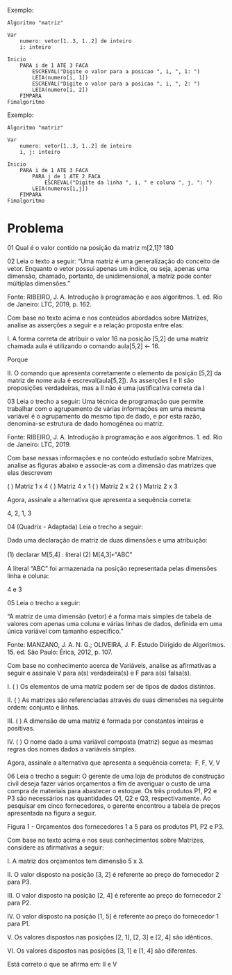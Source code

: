 Exemplo:

```
Algoritmo "matriz"

Var
	numero: vetor[1..3, 1..2] de inteiro
	i: inteiro

Inicio
	PARA i de 1 ATE 3 FACA
		ESCREVAL("Digite o valor para a posicao ", i, ", 1: ")
		LEIA(numero[i, 1])
		ESCREVAL("Digite o valor para a posicao ", i, ", 2: ")
		LEIA(numero[i, 2])
	FIMPARA
Fimalgoritmo

```


Exemplo:

```
Algoritmo "matriz"

Var
	numero: vetor[1..3, 1..2] de inteiro
	i, j: inteiro

Inicio
	PARA i de 1 ATE 3 FACA
		PARA j de 1 ATE 2 FACA
			ESCREVAL("Digite da linha ", i, " e coluna ", j, ": ")
		LEIA(numeros[i,j])
	FIMPARA
Fimalgoritmo

```


# Problema

01
Qual é o valor contido na posição da matriz m[2,1]?
180


02
Leia o texto a seguir:
“Uma matriz é uma generalização do conceito de vetor. Enquanto o vetor possui apenas um índice, ou seja, apenas uma dimensão, chamado, portanto, de unidimensional, a matriz pode conter múltiplas dimensões.”

Fonte: RIBEIRO, J. A. Introdução à programação e aos algoritmos. 1. ed. Rio de Janeiro: LTC, 2019, p. 162.

Com base no texto acima e nos conteúdos abordados sobre Matrizes, analise as asserções a seguir e a relação proposta entre elas:

I. A forma correta de atribuir o valor 16 na posição [5,2] de uma matriz chamada aula é utilizando o comando aula[5,2] <- 16.

Porque

II. O comando que apresenta corretamente o elemento da posição [5,2] da matriz de nome aula é escreval(aula[5,2]).
As asserções I e II são proposições verdadeiras, mas a II não é uma justificativa correta da I



03
Leia o trecho a seguir:
Uma técnica de programação que permite trabalhar com o agrupamento de várias informações em uma mesma variável é o agrupamento do mesmo tipo de dado, e por esta razão, denomina-se estrutura de dado homogênea ou matriz.

Fonte: RIBEIRO, J. A. Introdução à programação e aos algoritmos. 1. ed. Rio de Janeiro: LTC, 2019.

Com base nessas informações e no conteúdo estudado sobre Matrizes, analise as figuras abaixo e associe-as com a dimensão das matrizes que elas descrevem

( ) Matriz 1 x 4
( ) Matriz 4 x 1
( ) Matriz 2 x 2
( ) Matriz 2 x 3

Agora, assinale a alternativa que apresenta a sequência correta:

4, 2, 1, 3


04
(Quadrix - Adaptada) Leia o trecho a seguir:

Dada uma declaração de matriz de duas dimensões e uma atribuição:

(1) declarar M[5,4] : literal
(2) M[4,3]￩"ABC"

A literal “ABC” foi armazenada na posição representada pelas dimensões linha e coluna:

​4 e 3


05
Leia o trecho a seguir:

“A matriz de uma dimensão (vetor) é a forma mais simples de tabela de valores com apenas uma coluna e várias linhas de dados, definida em uma única variável com tamanho específico.”

Fonte: MANZANO, J. A. N. G.; OLIVEIRA, J. F. Estudo Dirigido de Algoritmos. 15. ed. São Paulo: Érica, 2012, p. 107.

Com base no conhecimento acerca de Variáveis, analise as afirmativas a seguir e assinale V para a(s) verdadeira(s) e F para a(s) falsa(s).

I. ( ) Os elementos de uma matriz podem ser de tipos de dados distintos.

II. ( ) As matrizes são referenciadas através de suas dimensões na seguinte ordem: conjunto e linhas.

III. ( ) A dimensão de uma matriz é formada por constantes inteiras e positivas.

IV. ( ) O nome dado a uma variável composta (matriz) segue as mesmas regras dos nomes dados a variáveis simples.

Agora, assinale a alternativa que apresenta a sequência correta:
​
F, F, V, V


06
Leia o trecho a seguir:
O gerente de uma loja de produtos de construção civil deseja fazer vários orçamentos a fim de averiguar o custo de uma compra de materiais para abastecer o estoque. Os três produtos P1, P2 e P3 são necessários nas quantidades Q1, Q2 e Q3, respectivamente. Ao pesquisar em cinco fornecedores, o gerente encontrou a tabela de preços apresentada na figura a seguir.

Figura 1 - Orçamentos dos fornecedores 1 a 5 para os produtos P1, P2 e P3.


Com base no texto acima e nos seus conhecimentos sobre Matrizes, considere as afirmativas a seguir:

I. A matriz dos orçamentos tem dimensão 5 x 3.

II. O valor disposto na posição [3, 2] é referente ao preço do fornecedor 2 para P3.

III. O valor disposto na posição [2, 4] é referente ao preço do fornecedor 2 para P2.

IV. O valor disposto na posição [1, 5] é referente ao preço do fornecedor 1 para P1.

V. Os valores dispostos nas posições [2, 1], [2, 3] e [2, 4] são idênticos.

VI. Os valores dispostos nas posições [3, 1] e [1, 4] são diferentes.

Está correto o que se afirma em:
​II e V
